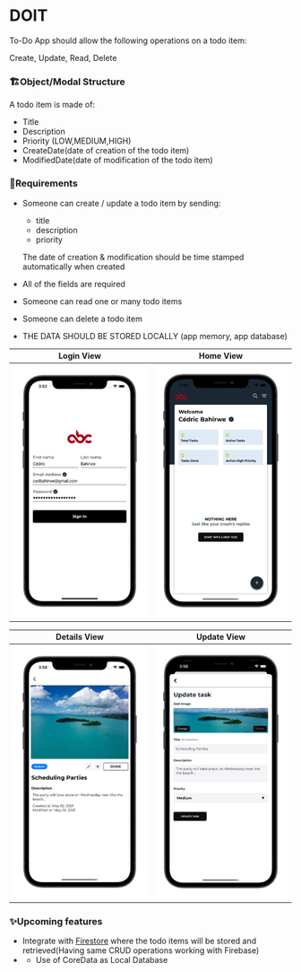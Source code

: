 # DOIT

To-Do App should allow the following operations on a todo item:

Create, Update, Read, Delete

### 🏗Object/Modal Structure

A todo item is made of:

- Title
- Description
- Priority (LOW,MEDIUM,HIGH)
- CreateDate(date of creation of the todo item)
- ModifiedDate(date of modification of the todo item)

### 🔖Requirements

- Someone can create / update a todo item by sending:

  - title
  - description
  - priority

  The date of creation & modification should be time stamped automatically when created

- All of the fields are required
- Someone can read one or many todo items
- Someone can delete a todo item
- THE DATA SHOULD BE STORED LOCALLY (app memory, app database)

Login View                   |  Home View
:-------------------------:|:-------------------------:
![](login.png)  |  ![](home.png)

Details View                 |  Update View
:-------------------------:|:-------------------------:
![](details.png)  |  ![](update.png)


### ✨Upcoming features

- Integrate with [Firestore](https://firebase.google.com/docs/firestore) where the todo items will be stored and retrieved(Having same CRUD operations working with Firebase)
- - Use of CoreData as Local Database
